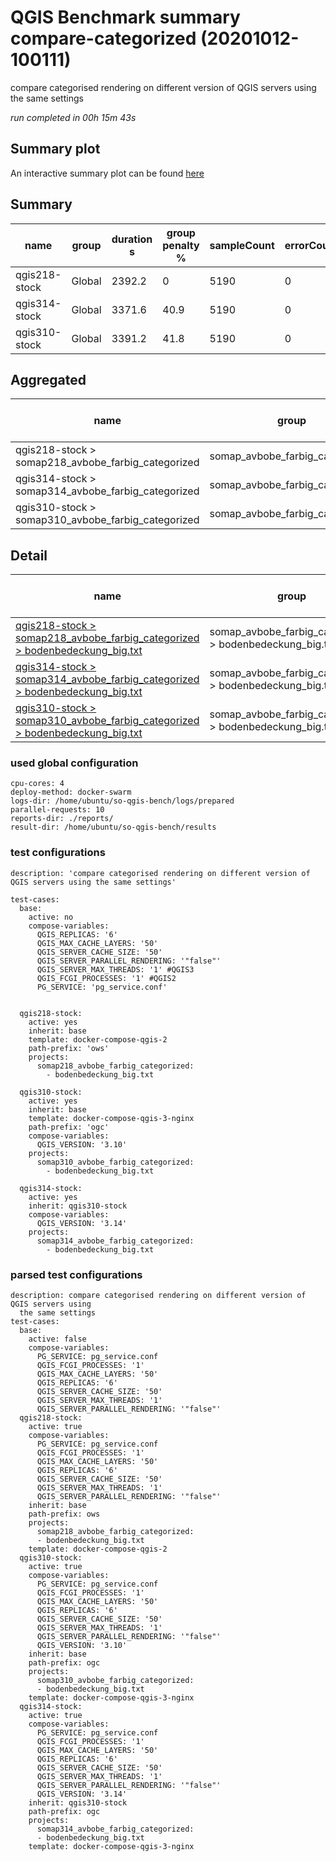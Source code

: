 # QGIS Benchmark summary compare-categorized (20201012-100111)


compare categorised rendering on different version of QGIS servers using the same settings

_run completed in 00h 15m 43s_
## Summary plot
An interactive summary plot can be found [here](report_compare-categorized_20201012-100111_plot.html)

## Summary
| name          | group   |   duration s |   group penalty % |   sampleCount |   errorCount |   memMaxMB |   memAvgMB |   memMinMB |   cpuMax% |   cpuAvg% |   cpuMin% |   errorPct |
|---------------|---------|--------------|-------------------|---------------|--------------|------------|------------|------------|-----------|-----------|-----------|------------|
| qgis218-stock | Global  |       2392.2 |               0   |          5190 |            0 |     7912.3 |     6419.5 |     2446.9 |      99.2 |      95   |       2.3 |          0 |
| qgis314-stock | Global  |       3371.6 |              40.9 |          5190 |            0 |     7084.8 |     5830.6 |     2582.7 |      90.5 |      74.5 |      15.9 |          0 |
| qgis310-stock | Global  |       3391.2 |              41.8 |          5190 |            0 |     7032.3 |     5814.9 |     2571.2 |      87.2 |      73.5 |      15.3 |          0 |

## Aggregated
| name                                               | group                           |   duration s |   group penalty % |   sampleCount |   errorCount |   memMaxMB |   memAvgMB |   memMinMB |   cpuMax% |   cpuAvg% |   cpuMin% |   errorPct |
|----------------------------------------------------|---------------------------------|--------------|-------------------|---------------|--------------|------------|------------|------------|-----------|-----------|-----------|------------|
| qgis218-stock > somap218_avbobe_farbig_categorized | somap_avbobe_farbig_categorized |       2392.2 |               0   |          5190 |            0 |     7912.3 |     6419.5 |     2446.9 |      99.2 |      95   |       2.3 |          0 |
| qgis314-stock > somap314_avbobe_farbig_categorized | somap_avbobe_farbig_categorized |       3371.6 |              40.9 |          5190 |            0 |     7084.8 |     5830.6 |     2582.7 |      90.5 |      74.5 |      15.9 |          0 |
| qgis310-stock > somap310_avbobe_farbig_categorized | somap_avbobe_farbig_categorized |       3391.2 |              41.8 |          5190 |            0 |     7032.3 |     5814.9 |     2571.2 |      87.2 |      73.5 |      15.3 |          0 |

## Detail
| name                                                                                                                                                                                                                               | group                                                    |   duration s |   group penalty % |   sampleCount |   errorCount |   errorPct |   meanResTime |   medianResTime |   minResTime |   maxResTime |   pct1ResTime |   pct2ResTime |   pct3ResTime |   throughput |   receivedKBytesPerSec |   sentKBytesPerSec |   memMaxMB |   memAvgMB |   memMinMB |   cpuMax% |   cpuAvg% |   cpuMin% |
|------------------------------------------------------------------------------------------------------------------------------------------------------------------------------------------------------------------------------------|----------------------------------------------------------|--------------|-------------------|---------------|--------------|------------|---------------|-----------------|--------------|--------------|---------------|---------------|---------------|--------------|------------------------|--------------------|------------|------------|------------|-----------|-----------|-----------|
| [qgis218-stock > somap218_avbobe_farbig_categorized > bodenbedeckung_big.txt](../results/details/compare-categorized/20201012-100111/qgis218-stock/somap218_avbobe_farbig_categorized/bodenbedeckung_big.txt/dashboard/index.html) | somap_avbobe_farbig_categorized > bodenbedeckung_big.txt |       2392.2 |               0   |          5190 |            0 |          0 |       460.928 |           252.5 |           21 |        15517 |         724.9 |        1057.6 |       4884.53 |      21.3181 |                5526.44 |            9.61299 |     7912.3 |     6419.5 |     2446.9 |      99.2 |      95   |       2.3 |
| [qgis314-stock > somap314_avbobe_farbig_categorized > bodenbedeckung_big.txt](../results/details/compare-categorized/20201012-100111/qgis314-stock/somap314_avbobe_farbig_categorized/bodenbedeckung_big.txt/dashboard/index.html) | somap_avbobe_farbig_categorized > bodenbedeckung_big.txt |       3371.6 |              40.9 |          5190 |            0 |          0 |       649.637 |           355   |           22 |        21822 |        1157.6 |        1814.4 |       8370.63 |      15.2819 |                4078.9  |            6.89109 |     7084.8 |     5830.6 |     2582.7 |      90.5 |      74.5 |      15.9 |
| [qgis310-stock > somap310_avbobe_farbig_categorized > bodenbedeckung_big.txt](../results/details/compare-categorized/20201012-100111/qgis310-stock/somap310_avbobe_farbig_categorized/bodenbedeckung_big.txt/dashboard/index.html) | somap_avbobe_farbig_categorized > bodenbedeckung_big.txt |       3391.2 |              41.8 |          5190 |            0 |          0 |       653.411 |           369   |           21 |        21601 |        1137.9 |        1805.7 |       8105.08 |      15.19   |                4054.46 |            6.84964 |     7032.3 |     5814.9 |     2571.2 |      87.2 |      73.5 |      15.3 |

### used global configuration

```
cpu-cores: 4
deploy-method: docker-swarm
logs-dir: /home/ubuntu/so-qgis-bench/logs/prepared
parallel-requests: 10
reports-dir: ./reports/
result-dir: /home/ubuntu/so-qgis-bench/results

```
### test configurations

```
description: 'compare categorised rendering on different version of QGIS servers using the same settings'

test-cases:
  base:
    active: no
    compose-variables:
      QGIS_REPLICAS: '6'
      QGIS_MAX_CACHE_LAYERS: '50'
      QGIS_SERVER_CACHE_SIZE: '50'
      QGIS_SERVER_PARALLEL_RENDERING: '"false"'
      QGIS_SERVER_MAX_THREADS: '1' #QGIS3
      QGIS_FCGI_PROCESSES: '1' #QGIS2
      PG_SERVICE: 'pg_service.conf'


  qgis218-stock:
    active: yes
    inherit: base
    template: docker-compose-qgis-2
    path-prefix: 'ows'
    projects:
      somap218_avbobe_farbig_categorized:
        - bodenbedeckung_big.txt

  qgis310-stock:
    active: yes
    inherit: base
    template: docker-compose-qgis-3-nginx
    path-prefix: 'ogc'
    compose-variables:
      QGIS_VERSION: '3.10'
    projects:
      somap310_avbobe_farbig_categorized:
        - bodenbedeckung_big.txt

  qgis314-stock:
    active: yes
    inherit: qgis310-stock
    compose-variables:
      QGIS_VERSION: '3.14'
    projects:
      somap314_avbobe_farbig_categorized:
        - bodenbedeckung_big.txt

```
### parsed test configurations

```
description: compare categorised rendering on different version of QGIS servers using
  the same settings
test-cases:
  base:
    active: false
    compose-variables:
      PG_SERVICE: pg_service.conf
      QGIS_FCGI_PROCESSES: '1'
      QGIS_MAX_CACHE_LAYERS: '50'
      QGIS_REPLICAS: '6'
      QGIS_SERVER_CACHE_SIZE: '50'
      QGIS_SERVER_MAX_THREADS: '1'
      QGIS_SERVER_PARALLEL_RENDERING: '"false"'
  qgis218-stock:
    active: true
    compose-variables:
      PG_SERVICE: pg_service.conf
      QGIS_FCGI_PROCESSES: '1'
      QGIS_MAX_CACHE_LAYERS: '50'
      QGIS_REPLICAS: '6'
      QGIS_SERVER_CACHE_SIZE: '50'
      QGIS_SERVER_MAX_THREADS: '1'
      QGIS_SERVER_PARALLEL_RENDERING: '"false"'
    inherit: base
    path-prefix: ows
    projects:
      somap218_avbobe_farbig_categorized:
      - bodenbedeckung_big.txt
    template: docker-compose-qgis-2
  qgis310-stock:
    active: true
    compose-variables:
      PG_SERVICE: pg_service.conf
      QGIS_FCGI_PROCESSES: '1'
      QGIS_MAX_CACHE_LAYERS: '50'
      QGIS_REPLICAS: '6'
      QGIS_SERVER_CACHE_SIZE: '50'
      QGIS_SERVER_MAX_THREADS: '1'
      QGIS_SERVER_PARALLEL_RENDERING: '"false"'
      QGIS_VERSION: '3.10'
    inherit: base
    path-prefix: ogc
    projects:
      somap310_avbobe_farbig_categorized:
      - bodenbedeckung_big.txt
    template: docker-compose-qgis-3-nginx
  qgis314-stock:
    active: true
    compose-variables:
      PG_SERVICE: pg_service.conf
      QGIS_FCGI_PROCESSES: '1'
      QGIS_MAX_CACHE_LAYERS: '50'
      QGIS_REPLICAS: '6'
      QGIS_SERVER_CACHE_SIZE: '50'
      QGIS_SERVER_MAX_THREADS: '1'
      QGIS_SERVER_PARALLEL_RENDERING: '"false"'
      QGIS_VERSION: '3.14'
    inherit: qgis310-stock
    path-prefix: ogc
    projects:
      somap314_avbobe_farbig_categorized:
      - bodenbedeckung_big.txt
    template: docker-compose-qgis-3-nginx

```